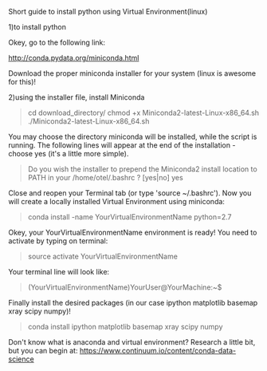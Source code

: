Short guide to install python using Virtual Environment(linux)

1)to install python

Okey, go to the following link: 

<http://conda.pydata.org/miniconda.html>

Download the proper miniconda installer for your system (linux is awesome for this)!

2)using the installer file, install Miniconda

>cd download_directory/
>chmod +x Miniconda2-latest-Linux-x86_64.sh
>./Miniconda2-latest-Linux-x86_64.sh

You may choose the directory miniconda will be installed, while the script is running.
The following lines will appear at the end of the installation - choose yes (it's a little more simple).


>Do you wish the installer to prepend the Miniconda2 install location
>to PATH in your /home/otel/.bashrc ? [yes|no]
>yes

Close and reopen your Terminal tab (or type 'source ~/.bashrc').
Now you will create a locally installed Virtual Environment using miniconda:

>conda install -name YourVirtualEnvironmentName python=2.7

Okey, your YourVirtualEnvironmentName environment is ready!
You need to activate by typing on terminal:

>source activate YourVirtualEnvironmentName

Your terminal line will look like:

>(YourVirtualEnvironmentName)YourUser@YourMachine:~$ 

Finally install the desired packages (in our case ipython matplotlib basemap xray scipy numpy)!

>conda install ipython matplotlib basemap xray scipy numpy

Don't know what is anaconda and virtual environment? Research a little bit, but you can begin at:
<https://www.continuum.io/content/conda-data-science>